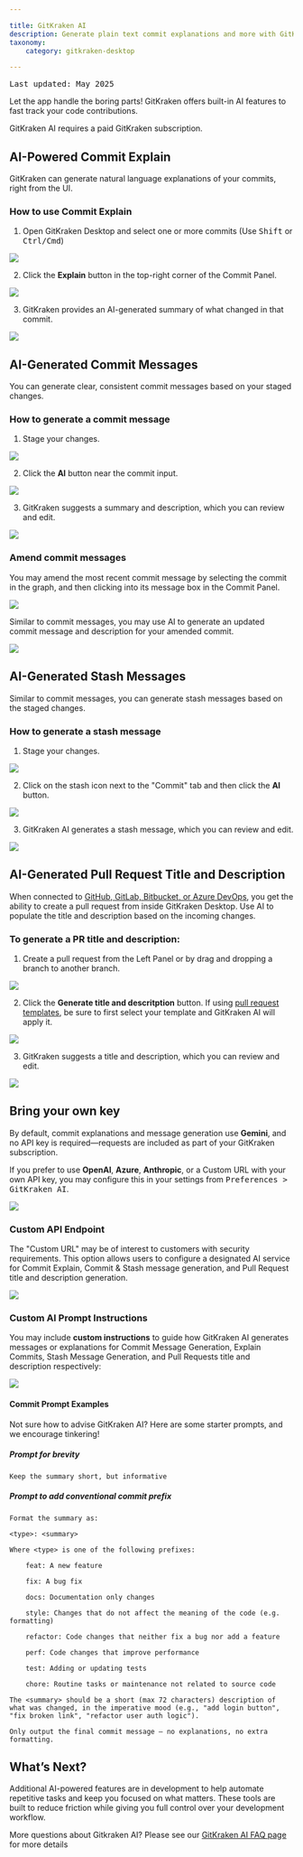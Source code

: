 ```yaml
---

title: GitKraken AI
description: Generate plain text commit explanations and more with GitKraken AI
taxonomy:
    category: gitkraken-desktop

---
```

<kbd>Last updated: May 2025</kbd>

Let the app handle the boring parts! GitKraken offers built-in AI features to fast track your code contributions.

<div class='callout callout--warning'>
    <p>GitKraken AI requires a paid GitKraken subscription.</p>
</div>

## AI-Powered Commit Explain

GitKraken can generate natural language explanations of your commits, right from the UI.

### How to use Commit Explain

1. Open GitKraken Desktop and select one or more commits (Use <kbd>Shift</kbd> or <kbd>Ctrl/Cmd</kbd>)

<img src="/wp-content/uploads/gkd-11-Select-Commits.png" class="help-center-img img-bordered">

2. Click the **Explain** button in the top-right corner of the Commit Panel.  

<img src="/wp-content/uploads/gkd-11-AI-Explain.png" class="help-center-img img-bordered">

3. GitKraken provides an AI-generated summary of what changed in that commit.

<img src="/wp-content/uploads/gkd-11-commit-explain-2.png" class="help-center-img img-bordered">

## AI-Generated Commit Messages

You can generate clear, consistent commit messages based on your staged changes.

### How to generate a commit message

1. Stage your changes. 

<img src="/wp-content/uploads/gkd-11-stage-changes.png" class="help-center-img img-bordered">

2. Click the **AI** button near the commit input.

<img src="/wp-content/uploads/gkd-11-commit-message-generation-1.png" class="help-center-img img-bordered">

3. GitKraken suggests a summary and description, which you can review and edit.

<img src="/wp-content/uploads/gkd-11-commit-message-generation-2.png" class="help-center-img img-bordered">

### Amend commit messages

You may amend the most recent commit message by selecting the commit in the graph, and then clicking into its message box in the Commit Panel.

<img src="/wp-content/uploads/amend-recent-commit-ai-2025.png" srcset="/wp-content/uploads/amend-recent-commit-ai-2025@2x.png" class="help-center-img img-bordered">

Similar to commit messages, you may use AI to generate an updated commit message and description for your amended commit. 

<img src="/wp-content/uploads/generate-ai-amend-message.png" srcset="/wp-content/uploads/generate-ai-amend-message@2x.png" class="help-center-img img-bordered">

## AI-Generated Stash Messages

Similar to commit messages, you can generate stash messages based on the staged changes. 

### How to generate a stash message

1. Stage your changes. 

<img src="/wp-content/uploads/gkd-11-stage-changes.png" class="help-center-img img-bordered">

2. Click on the stash icon next to the "Commit" tab and then click the **AI** button.

<img src="/wp-content/uploads/stash-ai-message.png" srcset="/wp-content/uploads/stash-ai-message@2x.png" class="help-center-img img-bordered">

3. GitKraken AI generates a stash message, which you can review and edit.

<img src="/wp-content/uploads/stash-message-generated-2025.png" srcset="/wp-content/uploads/stash-message-generated-2025@2x.png" class="help-center-img img-bordered">

## AI-Generated Pull Request Title and Description

When connected to [GitHub, GitLab, Bitbucket, or Azure DevOps](/gitkraken-desktop/integrations/), you get the ability to create a pull request from inside GitKraken Desktop. Use AI to populate the title and description based on the incoming changes. 

### To generate a PR title and description:

1. Create a pull request from the Left Panel or by drag and dropping a branch to another branch. 

<img src="/wp-content/uploads/create-pr-v11-1-Q2-2025.png" srcset="/wp-content/uploads/create-pr-v11-1-Q2-2025@2x.png" class="help-center-img img-bordered">

2. Click the **Generate title and descritption** button. If using [pull request templates](/gitkraken-desktop/pull-requests/#pull-request-templates), be sure to first select your template and GitKraken AI will apply it. 

<img src="/wp-content/uploads/pr-ai-title-desc-11-1.png" srcset="/wp-content/uploads/pr-ai-title-desc-11-1@2x.png" class="help-center-img img-bordered">

3. GitKraken suggests a title and description, which you can review and edit.

<img src="/wp-content/uploads/pr-ai-title-and-description.png" srcset="/wp-content/uploads/pr-ai-title-and-description@2x.png" class="help-center-img img-bordered">

## Bring your own key

By default, commit explanations and message generation use **Gemini**, and no API key is required—requests are included as part of your GitKraken subscription.

If you prefer to use **OpenAI**, **Azure**, **Anthropic**, or a Custom URL with your own API key, you may configure this in your settings from <kbd>Preferences > GitKraken AI</kbd>.

<img src="/wp-content/uploads/gkd-11-Preferences-GitKraken-AI.png" class="help-center-img img-bordered">

### Custom API Endpoint

The "Custom URL" may be of interest to customers with security requirements. This option allows users to configure a designated AI service for Commit Explain, Commit & Stash message generation, and Pull Request title and description generation.

<img src="/wp-content/uploads/custom-url-11-1.png" srcset="/wp-content/uploads/custom-url-11-1@2x.png" class="help-center-img img-bordered">

### Custom AI Prompt Instructions

You may include **custom instructions** to guide how GitKraken AI generates messages or explanations for Commit Message Generation, Explain Commits, Stash Message Generation, and Pull Requests title and description respectively: 

<img src="/wp-content/uploads/gkd-11-custom-instructions.png" class="help-center-img img-bordered">

#### Commit Prompt Examples

Not sure how to advise GitKraken AI? Here are some starter prompts, and we encourage tinkering!

##### Prompt for brevity

```
Keep the summary short, but informative
```

##### Prompt to add conventional commit prefix

```
Format the summary as:

<type>: <summary>

Where <type> is one of the following prefixes:

    feat: A new feature

    fix: A bug fix

    docs: Documentation only changes

    style: Changes that do not affect the meaning of the code (e.g. formatting)

    refactor: Code changes that neither fix a bug nor add a feature

    perf: Code changes that improve performance

    test: Adding or updating tests

    chore: Routine tasks or maintenance not related to source code

The <summary> should be a short (max 72 characters) description of what was changed, in the imperative mood (e.g., "add login button", "fix broken link", "refactor user auth logic").

Only output the final commit message — no explanations, no extra formatting.
```

## What’s Next?

Additional AI-powered features are in development to help automate repetitive tasks and keep you focused on what matters. These tools are built to reduce friction while giving you full control over your development workflow.

<div class='callout callout--basic'>
    <p>More questions about Gitkraken AI? Please see our <a href="https://help.gitkraken.com/general/gitkraken-ai-faq">GitKraken AI FAQ page</a> for more details</p>
</div>
